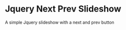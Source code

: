 Jquery Next Prev Slideshow
==========================

A simple Jquery slideshow with a next and prev button